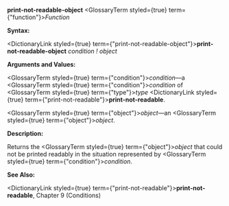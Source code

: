 **print-not-readable-object** <GlossaryTerm styled={true} term={"function"}><i>Function</i></GlossaryTerm> 



**Syntax:** 



<DictionaryLink styled={true} term={"print-not-readable-object"}><b>print-not-readable-object</b></DictionaryLink> *condition ! object* 



**Arguments and Values:** 



<GlossaryTerm styled={true} term={"condition"}><i>condition</i></GlossaryTerm>—a <GlossaryTerm styled={true} term={"condition"}><i>condition</i></GlossaryTerm> of <GlossaryTerm styled={true} term={"type"}><i>type</i></GlossaryTerm> <DictionaryLink styled={true} term={"print-not-readable"}><b>print-not-readable</b></DictionaryLink>. 



<GlossaryTerm styled={true} term={"object"}><i>object</i></GlossaryTerm>—an <GlossaryTerm styled={true} term={"object"}><i>object</i></GlossaryTerm>. 



**Description:** 



Returns the <GlossaryTerm styled={true} term={"object"}><i>object</i></GlossaryTerm> that could not be printed readably in the situation represented by <GlossaryTerm styled={true} term={"condition"}><i>condition</i></GlossaryTerm>. 



 



 



**See Also:** 



<DictionaryLink styled={true} term={"print-not-readable"}><b>print-not-readable</b></DictionaryLink>, Chapter 9 (Conditions) 



